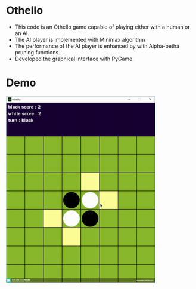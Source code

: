 # Othello
* This code is an Othello game capable of playing either with a human or an AI.
* The AI player is implemented with Minimax algorithm
* The performance of the AI player is enhanced by with Alpha-betha pruning functions.
* Developed the graphical interface with PyGame.

# Demo


<img src="https://github.com/taravatp/Othello/blob/main/demo.gif" width="400" height="500">
